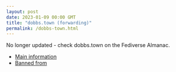 ```yaml
---
layout: post
date: 2023-01-09 00:00 GMT
title: "dobbs.town (forwarding)"
permalink: /dobbs-town.html
---
```


No longer updated - check dobbs.town on the Fediverse Almanac.

* [Main information](https://www.fediversealmanac.com/api/v1/instances/dobbs.town)
* [Banned from](https://www.fediversealmanac.com/api/v1/instances/dobbs.town/banned_from)

